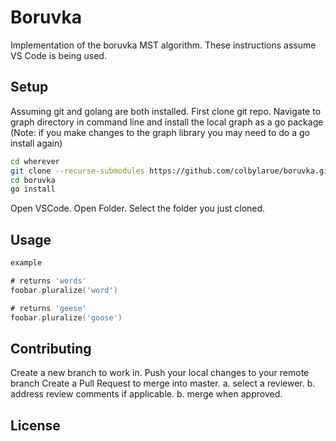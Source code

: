 # Boruvka

Implementation of the boruvka MST algorithm. 
These instructions assume VS Code is being used. 

## Setup

Assuming git and golang are both installed.
First clone git repo.
Navigate to graph directory in command line and install the local graph as a go package (Note: if you make changes to the graph library you may need to do a go install again)

```bash
cd wherever
git clone --recurse-submodules https://github.com/colbylarue/boruvka.git
cd boruvka
go install
```
Open VSCode. 
Open Folder. Select the folder you just cloned.

## Usage

```go
example

# returns 'words'
foobar.pluralize('word')

# returns 'geese'
foobar.pluralize('goose')
```

## Contributing
Create a new branch to work in. 
Push your local changes to your remote branch
Create a Pull Request to merge into master. 
     a. select a reviewer.
     b. address review comments if applicable.
     b. merge when approved. 

## License
